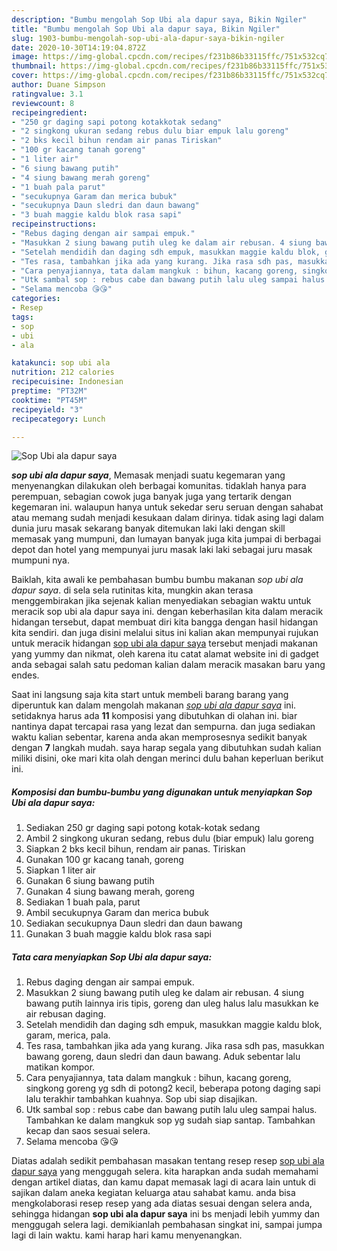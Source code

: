 ```yaml
---
description: "Bumbu mengolah Sop Ubi ala dapur saya, Bikin Ngiler"
title: "Bumbu mengolah Sop Ubi ala dapur saya, Bikin Ngiler"
slug: 1903-bumbu-mengolah-sop-ubi-ala-dapur-saya-bikin-ngiler
date: 2020-10-30T14:19:04.872Z
image: https://img-global.cpcdn.com/recipes/f231b86b33115ffc/751x532cq70/sop-ubi-ala-dapur-saya-foto-resep-utama.jpg
thumbnail: https://img-global.cpcdn.com/recipes/f231b86b33115ffc/751x532cq70/sop-ubi-ala-dapur-saya-foto-resep-utama.jpg
cover: https://img-global.cpcdn.com/recipes/f231b86b33115ffc/751x532cq70/sop-ubi-ala-dapur-saya-foto-resep-utama.jpg
author: Duane Simpson
ratingvalue: 3.1
reviewcount: 8
recipeingredient:
- "250 gr daging sapi potong kotakkotak sedang"
- "2 singkong ukuran sedang rebus dulu biar empuk lalu goreng"
- "2 bks kecil bihun rendam air panas Tiriskan"
- "100 gr kacang tanah goreng"
- "1 liter air"
- "6 siung bawang putih"
- "4 siung bawang merah goreng"
- "1 buah pala parut"
- "secukupnya Garam dan merica bubuk"
- "secukupnya Daun sledri dan daun bawang"
- "3 buah maggie kaldu blok rasa sapi"
recipeinstructions:
- "Rebus daging dengan air sampai empuk."
- "Masukkan 2 siung bawang putih uleg ke dalam air rebusan. 4 siung bawang putih lainnya iris tipis, goreng dan uleg halus lalu masukkan ke air rebusan daging."
- "Setelah mendidih dan daging sdh empuk, masukkan maggie kaldu blok, garam, merica, pala."
- "Tes rasa, tambahkan jika ada yang kurang. Jika rasa sdh pas, masukkan bawang goreng, daun sledri dan daun bawang. Aduk sebentar lalu matikan kompor."
- "Cara penyajiannya, tata dalam mangkuk : bihun, kacang goreng, singkong goreng yg sdh di potong2 kecil, beberapa potong daging sapi lalu terakhir tambahkan kuahnya. Sop ubi siap disajikan."
- "Utk sambal sop : rebus cabe dan bawang putih lalu uleg sampai halus. Tambahkan ke dalam mangkuk sop yg sudah siap santap. Tambahkan kecap dan saos sesuai selera."
- "Selama mencoba 😘😘"
categories:
- Resep
tags:
- sop
- ubi
- ala

katakunci: sop ubi ala 
nutrition: 212 calories
recipecuisine: Indonesian
preptime: "PT32M"
cooktime: "PT45M"
recipeyield: "3"
recipecategory: Lunch

---
```



![Sop Ubi ala dapur saya](https://img-global.cpcdn.com/recipes/f231b86b33115ffc/751x532cq70/sop-ubi-ala-dapur-saya-foto-resep-utama.jpg)

<b><i>sop ubi ala dapur saya</i></b>, Memasak menjadi suatu kegemaran yang menyenangkan dilakukan oleh berbagai komunitas. tidaklah hanya para perempuan, sebagian cowok juga banyak juga yang tertarik dengan kegemaran ini. walaupun hanya untuk sekedar seru seruan dengan sahabat atau memang sudah menjadi kesukaan dalam dirinya. tidak asing lagi dalam dunia juru masak sekarang banyak ditemukan laki laki dengan skill memasak yang mumpuni, dan lumayan banyak juga kita jumpai di berbagai depot dan hotel yang mempunyai juru masak laki laki sebagai juru masak mumpuni nya.



Baiklah, kita awali ke pembahasan bumbu bumbu makanan <i>sop ubi ala dapur saya</i>. di sela sela rutinitas kita, mungkin akan terasa menggembirakan jika sejenak kalian menyediakan sebagian waktu untuk meracik sop ubi ala dapur saya ini. dengan keberhasilan kita dalam meracik hidangan tersebut, dapat membuat diri kita bangga dengan hasil hidangan kita sendiri. dan juga disini melalui situs ini kalian akan mempunyai rujukan untuk meracik hidangan <u>sop ubi ala dapur saya</u> tersebut menjadi makanan yang yummy dan nikmat, oleh karena itu catat alamat website ini di gadget anda sebagai salah satu pedoman kalian dalam meracik masakan baru yang endes.


Saat ini langsung saja kita start untuk membeli barang barang yang diperuntuk kan dalam mengolah makanan <u><i>sop ubi ala dapur saya</i></u> ini. setidaknya harus ada <b>11</b> komposisi yang dibutuhkan di olahan ini. biar nantinya dapat tercapai rasa yang lezat dan sempurna. dan juga sediakan waktu kalian sebentar, karena anda akan memprosesnya sedikit banyak dengan <b>7</b> langkah mudah. saya harap segala yang dibutuhkan sudah kalian miliki disini, oke mari kita olah dengan merinci dulu bahan keperluan berikut ini.

<!--inarticleads1-->

##### Komposisi dan bumbu-bumbu yang digunakan untuk menyiapkan Sop Ubi ala dapur saya:

1. Sediakan 250 gr daging sapi potong kotak-kotak sedang
1. Ambil 2 singkong ukuran sedang, rebus dulu (biar empuk) lalu goreng
1. Siapkan 2 bks kecil bihun, rendam air panas. Tiriskan
1. Gunakan 100 gr kacang tanah, goreng
1. Siapkan 1 liter air
1. Gunakan 6 siung bawang putih
1. Gunakan 4 siung bawang merah, goreng
1. Sediakan 1 buah pala, parut
1. Ambil secukupnya Garam dan merica bubuk
1. Sediakan secukupnya Daun sledri dan daun bawang
1. Gunakan 3 buah maggie kaldu blok rasa sapi




<!--inarticleads2-->

##### Tata cara menyiapkan Sop Ubi ala dapur saya:

1. Rebus daging dengan air sampai empuk.
1. Masukkan 2 siung bawang putih uleg ke dalam air rebusan. 4 siung bawang putih lainnya iris tipis, goreng dan uleg halus lalu masukkan ke air rebusan daging.
1. Setelah mendidih dan daging sdh empuk, masukkan maggie kaldu blok, garam, merica, pala.
1. Tes rasa, tambahkan jika ada yang kurang. Jika rasa sdh pas, masukkan bawang goreng, daun sledri dan daun bawang. Aduk sebentar lalu matikan kompor.
1. Cara penyajiannya, tata dalam mangkuk : bihun, kacang goreng, singkong goreng yg sdh di potong2 kecil, beberapa potong daging sapi lalu terakhir tambahkan kuahnya. Sop ubi siap disajikan.
1. Utk sambal sop : rebus cabe dan bawang putih lalu uleg sampai halus. Tambahkan ke dalam mangkuk sop yg sudah siap santap. Tambahkan kecap dan saos sesuai selera.
1. Selama mencoba 😘😘




Diatas adalah sedikit pembahasan masakan tentang resep resep <u>sop ubi ala dapur saya</u> yang menggugah selera. kita harapkan anda sudah memahami dengan artikel diatas, dan kamu dapat memasak lagi di acara lain untuk di sajikan dalam aneka kegiatan keluarga atau sahabat kamu. anda bisa mengkolaborasi resep resep yang ada diatas sesuai dengan selera anda, sehingga hidangan <b>sop ubi ala dapur saya</b> ini bs menjadi lebih yummy dan menggugah selera lagi. demikianlah pembahasan singkat ini, sampai jumpa lagi di lain waktu. kami harap hari kamu menyenangkan.
